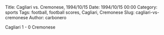 Title: Cagliari vs. Cremonese, 1994/10/15
Date: 1994/10/15 00:00
Category: sports
Tags: football, football scores, Cagliari, Cremonese
Slug: cagliari-vs-cremonese
Author: carbonero


Cagliari 1 - 0 Cremonese
